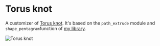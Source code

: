# Torus knot

A customizer of [Torus knot](https://en.wikipedia.org/wiki/Torus_knot). It's based on the `path_extrude` module and `shape_pentagram`function of [my library](https://github.com/JustinSDK/dotSCAD). 


![Torus knot](http://thingiverse-production-new.s3.amazonaws.com/renders/b1/5a/f4/5d/64/479f82cbdfe9d4424350a29096cac039_preview_featured.JPG)